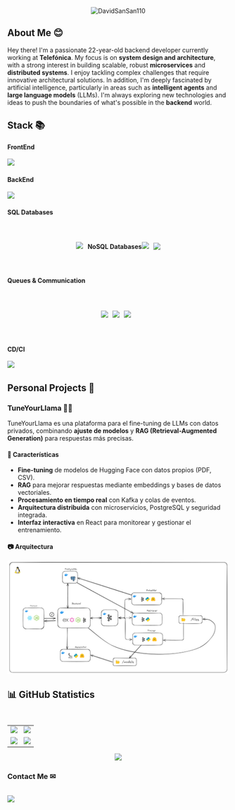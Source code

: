 <p align="center"> <img src="https://komarev.com/ghpvc/?username=DavidSanSan110&label=Profile%20views&color=brightgreen&style=flat" alt="DavidSanSan110" /> </p>

## About Me 😊

Hey there! I'm a passionate 22-year-old backend developer currently working at **Telefónica**. My focus is on **system design and architecture**, with a strong interest in building scalable, robust **microservices** and **distributed systems**. I enjoy tackling complex challenges that require innovative architectural solutions. In addition, I'm deeply fascinated by artificial intelligence, particularly in areas such as **intelligent agents** and **large language models** (LLMs). I'm always exploring new technologies and ideas to push the boundaries of what's possible in the **backend** world.

## Stack 📚

<p align="center">
  <h4>FrontEnd</h4>
  <a href="https://skillicons.dev">
    <img src="https://skillicons.dev/icons?i=html,css,javascript,typescript,nodejs,vuejs,react,redux,pinia,vite,tailwind" />
  </a>
</p>
<p align="center">
  <h4>BackEnd</h4>
  <a href="https://skillicons.dev">
    <img src="https://skillicons.dev/icons?i=c,cpp,java,javascript,typescript,deno,express,graphql,apollo,django,flask,fastapi,supabase" />
  </a>
</p>
<p align="center">
  <h4>SQL Databases</h4>
  <div style="display: flex; justify-content: center; align-items: center; height: 100px;">
    <a href="https://skillicons.dev">
      <img src="https://skillicons.dev/icons?i=sqlite,mysql,postgresql" style="margin-right: 10px;" />
    </a>
    <h4>NoSQL Databases</h4>
    <a href="https://skillicons.dev">
      <img src="https://skillicons.dev/icons?i=mongodb,cassandra,redis" style="margin-right: 10px;" />
    </a>
    <img src="https://cdn.iconscout.com/icon/free/png-256/free-couchbase-logo-icon-download-in-svg-png-gif-file-formats--company-brand-world-logos-vol-16-pack-icons-285194.png?f=webp&w=40" />
  </div>
</p>

<p align="center">
  <h4>Queues & Communication</h4>
  <div style="display: flex; justify-content: center; align-items: center; height: 100px;">
    <a href="https://socket.io">
      <img src="https://static-00.iconduck.com/assets.00/socket-io-icon-2048x2046-mj0gnm4b.png" style="margin-right: 10px;" width="50" />
    </a>
    <a href="https://kafka.apache.org/">
      <img src="https://skillicons.dev/icons?i=kafka" style="margin-right: 10px;" width="50" />
    </a>
    <a href="https://www.rabbitmq.com/">
      <img src="https://skillicons.dev/icons?i=rabbitmq" style="margin-right: 10px;" width="50" />
    </a>
  </div>
</p>

<p align="center">
  <h4>CD/CI</h4>
  <a href="https://skillicons.dev">
    <img src="https://skillicons.dev/icons?i=git,gitlab,githubactions,docker,azure,aws,jenkins,openshift,redhat" />
  </a>
</p>

## Personal Projects 🚀

### TuneYourLlama 🦙🦙  

TuneYourLlama es una plataforma para el fine-tuning de LLMs con datos privados, combinando **ajuste de modelos** y **RAG (Retrieval-Augmented Generation)** para respuestas más precisas.  

#### 🚀 Características  
- **Fine-tuning** de modelos de Hugging Face con datos propios (PDF, CSV).
- **RAG** para mejorar respuestas mediante embeddings y bases de datos vectoriales.  
- **Procesamiento en tiempo real** con Kafka y colas de eventos.  
- **Arquitectura distribuida** con microservicios, PostgreSQL y seguridad integrada.  
- **Interfaz interactiva** en React para monitorear y gestionar el entrenamiento.  

#### 📷 Arquitectura

![Arquitectura del Sistema](./TuneYourLlama.png)
<br />

## 📊 GitHub Statistics 

<br />
<table align="center">
  <tr>
    <td align="center">
      <img src="https://github-readme-streak-stats-seven-sooty.vercel.app?user=DavidSanSan110&theme=rose-pine&border_radius=10&exclude_days=Sun%2CSat&card_width=500&card_height=200" />
    </td>
    <td align="center">
      <img src="https://github-readme-stats-seven-phi-58.vercel.app/api?username=DavidSanSan110&show_icons=true&hide=issues,contribs&show=prs_merged,reviews&theme=rose_pine&border_radius=10&card_width=500&card_height=200&cache_seconds=0?hello=worldhaha" />
    </td>
  </tr>
  <tr>
    <td align="center">
      <img src="https://github-readme-stats-seven-phi-58.vercel.app/api/top-langs?username=DavidSanSan110&show_icons=true&locale=en&layout=compact&theme=rose_pine&border_radius=10&card_width=500&card_height=200" />
    </td>
    <td align="center">
      <img src="https://github-readme-stats-seven-phi-58.vercel.app/api/wakatime?username=DavidSanSan110&layout=compact&langs_count=8&theme=rose_pine&border_radius=10&card_width=500&card_height=200" />
    </td>
  </tr>
</table>

<p align="center">
  <img src="https://wakatime.com/badge/user/018b5bee-c095-40e1-a69f-bb1d8754519a.svg" />
</p>




### Contact Me ✉
<p align="center">
  <h6></h6>
  <a href="https://www.linkedin.com/in/davidsansan/">
    <img src="https://skillicons.dev/icons?i=linkedin" />
  </a>
</p>


